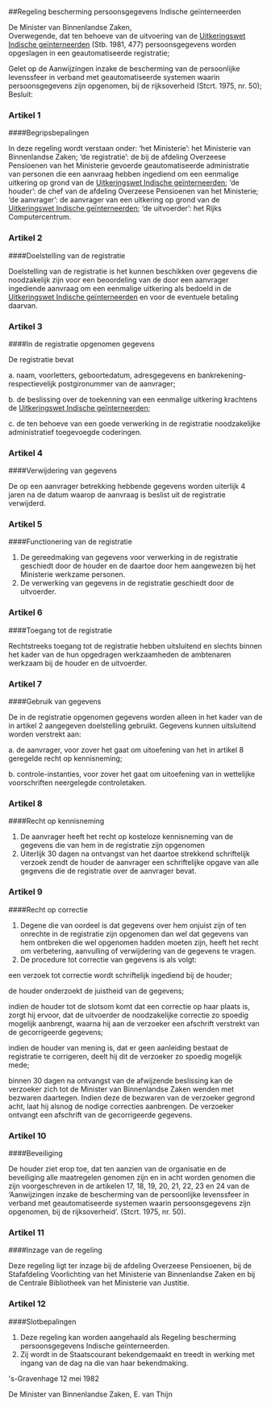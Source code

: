 <meta http-equiv='Content-Type' content='text/html; charset=utf-8' />

##Regeling bescherming persoonsgegevens Indische geïnterneerden

De Minister van Binnenlandse Zaken,  
Overwegende, dat ten behoeve van de uitvoering van de [Uitkeringswet Indische geïnterneerden](../../../../../../../wet/uitkeringswet/indische/geïnterneerden/BWBR0003419/README.md) (Stb. 1981, 477) persoonsgegevens worden opgeslagen in een geautomatiseerde registratie;

Gelet op de Aanwijzingen inzake de bescherming van de persoonlijke levenssfeer in verband met geautomatiseerde systemen waarin persoonsgegevens zijn opgenomen, bij de rijksoverheid (Stcrt. 1975, nr. 50);
Besluit:    

### Artikel  1  

####Begripsbepalingen

In deze regeling wordt verstaan onder:   ‘het Ministerie’:   het Ministerie van Binnenlandse Zaken;    ‘de registratie’:   de bij de afdeling Overzeese Pensioenen van het Ministerie gevoerde geautomatiseerde administratie van personen die een aanvraag hebben ingediend om een eenmalige uitkering op grond van de [Uitkeringswet Indische geïnterneerden](../../../../../../../wet/uitkeringswet/indische/geïnterneerden/BWBR0003419/README.md);    ‘de houder’:   de chef van de afdeling Overzeese Pensioenen van het Ministerie;    ‘de aanvrager’:   de aanvrager van een uitkering op grond van de [Uitkeringswet Indische geïnterneerden](../../../../../../../wet/uitkeringswet/indische/geïnterneerden/BWBR0003419/README.md);    ‘de uitvoerder’:   het Rijks Computercentrum.    

### Artikel  2  

####Doelstelling van de registratie

Doelstelling van de registratie is het kunnen beschikken over gegevens die noodzakelijk zijn voor een beoordeling van de door een aanvrager ingediende aanvraag om een eenmalige uitkering als bedoeld in de [Uitkeringswet Indische geïnterneerden](../../../../../../../wet/uitkeringswet/indische/geïnterneerden/BWBR0003419/README.md) en voor de eventuele betaling daarvan. 

### Artikel  3  

####In de registratie opgenomen gegevens

De registratie bevat 

a. naam, voorletters, geboortedatum, adresgegevens en bankrekening- respectievelijk postgironummer van de aanvrager; 

b. de beslissing over de toekenning van een eenmalige uitkering krachtens de [Uitkeringswet Indische geïnterneerden](../../../../../../../wet/uitkeringswet/indische/geïnterneerden/BWBR0003419/README.md); 

c. de ten behoeve van een goede verwerking in de registratie noodzakelijke administratief toegevoegde coderingen.  

### Artikel  4  

####Verwijdering van gegevens

De op een aanvrager betrekking hebbende gegevens worden uiterlijk 4 jaren na de datum waarop de aanvraag is beslist uit de registratie verwijderd. 

### Artikel  5  

####Functionering van de registratie

1.  De gereedmaking van gegevens voor verwerking in de registratie geschiedt door de houder en de daartoe door hem aangewezen bij het Ministerie werkzame personen.   
2.  De verwerking van gegevens in de registratie geschiedt door de uitvoerder.  

### Artikel  6  

####Toegang tot de registratie

Rechtstreeks toegang tot de registratie hebben uitsluitend en slechts binnen het kader van de hun opgedragen werkzaamheden de ambtenaren werkzaam bij de houder en de uitvoerder. 

### Artikel  7  

####Gebruik van gegevens

De in de registratie opgenomen gegevens worden alleen in het kader van de in artikel 2 aangegeven doelstelling gebruikt. Gegevens kunnen uitsluitend worden verstrekt aan: 

a. de aanvrager, voor zover het gaat om uitoefening van het in artikel 8 geregelde recht op kennisneming; 

b. controle-instanties, voor zover het gaat om uitoefening van in wettelijke voorschriften neergelegde controletaken.  

### Artikel  8  

####Recht op kennisneming

1.  De aanvrager heeft het recht op kosteloze kennisneming van de gegevens die van hem in de registratie zijn opgenomen   
2.  Uiterlijk 30 dagen na ontvangst van het daartoe strekkend schriftelijk verzoek zendt de houder de aanvrager een schriftelijke opgave van alle gegevens die de registratie over de aanvrager bevat.  

### Artikel  9  

####Recht op correctie

1.  Degene die van oordeel is dat gegevens over hem onjuist zijn of ten onrechte in de registratie zijn opgenomen dan wel dat gegevens van hem ontbreken die wel opgenomen hadden moeten zijn, heeft het recht om verbetering, aanvulling of verwijdering van de gegevens te vragen.   
2.  De procedure tot correctie van gegevens is als volgt:  

een verzoek tot correctie wordt schriftelijk ingediend bij de houder;  

de houder onderzoekt de juistheid van de gegevens;  

indien de houder tot de slotsom komt dat een correctie op haar plaats is, zorgt hij ervoor, dat de uitvoerder de noodzakelijke correctie zo spoedig mogelijk aanbrengt, waarna hij aan de verzoeker een afschrift verstrekt van de gecorrigeerde gegevens;  

indien de houder van mening is, dat er geen aanleiding bestaat de registratie te corrigeren, deelt hij dit de verzoeker zo spoedig mogelijk mede;  

binnen 30 dagen na ontvangst van de afwijzende beslissing kan de verzoeker zich tot de Minister van Binnenlandse Zaken wenden met bezwaren daartegen. Indien deze de bezwaren van de verzoeker gegrond acht, laat hij alsnog de nodige correcties aanbrengen. De verzoeker ontvangt een afschrift van de gecorrigeerde gegevens.    

### Artikel  10  

####Beveiliging

De houder ziet erop toe, dat ten aanzien van de organisatie en de beveiliging alle maatregelen genomen zijn en in acht worden genomen die zijn voorgeschreven in de artikelen 17, 18, 19, 20, 21, 22, 23 en 24 van de ‘Aanwijzingen inzake de bescherming van de persoonlijke levenssfeer in verband met geautomatiseerde systemen waarin persoonsgegevens zijn opgenomen, bij de rijksoverheid’. (Stcrt. 1975, nr. 50). 

### Artikel  11  

####Inzage van de regeling

Deze regeling ligt ter inzage bij de afdeling Overzeese Pensioenen, bij de Stafafdeling Voorlichting van het Ministerie van Binnenlandse Zaken en bij de Centrale Bibliotheek van het Ministerie van Justitie. 

### Artikel  12  

####Slotbepalingen

1.  Deze regeling kan worden aangehaald als Regeling bescherming persoonsgegevens Indische geïnterneerden.   
2.  Zij wordt in de Staatscourant bekendgemaakt en treedt in werking met ingang van de dag na die van haar bekendmaking.  

's-Gravenhage 
12 mei 1982    

De 
Minister van Binnenlandse Zaken, 
E. van Thijn      
